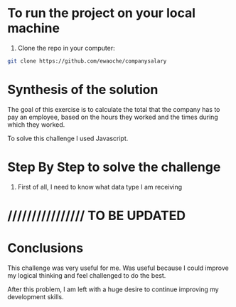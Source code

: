 

# To run the project on your local machine

1. Clone the repo in your computer:

```bash
git clone https://github.com/ewaoche/companysalary
```



# Synthesis of the solution

The goal of this exercise is to calculate the total that the company has to pay an employee, based on the hours they worked and the times during which they worked.




To solve this challenge I used Javascript.



# Step By Step to solve the challenge

1. First of all, I need to know what data type I am receiving

 #  //////////////// TO BE UPDATED

# Conclusions 

This challenge was very useful for me. Was useful because I could improve my logical thinking and feel challenged to do the best.

After this problem, I am left with a huge desire to continue improving my development skills.



